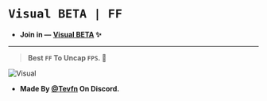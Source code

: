 # ``Visual BETA | FF``
- **Join in —** **[Visual BETA](https://dsc.gg/visualontop) ✨**
---
> **Best ``FF`` To Uncap ``FPS``. 🪬**

![Visual](https://media.discordapp.net/attachments/1227897272969330730/1316175246964822170/ccca919e7533b381fa9f901f150f6f41.gif?ex=675b68b8&is=675a1738&hm=db943630a0b2eb7f033d69b2e1cab940ba8f6f958c916f2545d51846918d17fb&=&width=675&height=437)

- **Made By [@Tevfn](https://discord.com/users/1213487849547104269) On Discord.**
